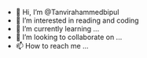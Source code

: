- 👋 Hi, I’m @Tanvirahammedbipul
- 👀 I’m interested in reading and coding 
- 🌱 I’m currently learning ...
- 💞️ I’m looking to collaborate on ...
- 📫 How to reach me ...

<!---
Tanvirahammedbipul/Tanvirahammedbipul is a ✨ special ✨ repository because its `README.md` (this file) appears on your GitHub profile.
You can click the Preview link to take a look at your changes.
--->
